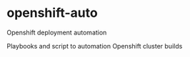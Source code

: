 # openshift-auto
Openshift deployment automation

Playbooks and script to automation Openshift cluster builds

